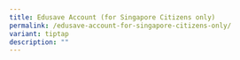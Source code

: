 ```yaml
---
title: Edusave Account (for Singapore Citizens only)
permalink: /edusave-account-for-singapore-citizens-only/
variant: tiptap
description: ""
---
```

